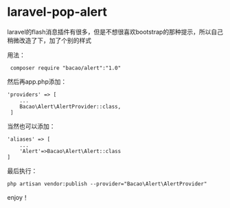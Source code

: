 # laravel-pop-alert
laravel的flash消息插件有很多，但是不想很喜欢bootstrap的那种提示，所以自己稍微改造了下，加了个别的样式


用法：
```
 composer require "bacao/alert":"1.0"
```  
然后再app.php添加：
```
'providers' => [
    ...
    Bacao\Alert\AlertProvider::class,
 ]
```
当然也可以添加：
```
'aliases' => [
    ...
    'Alert'=>Bacao\Alert\Alert::class
]
```
最后执行：
```
php artisan vendor:publish --provider="Bacao\Alert\AlertProvider"
```
enjoy！
